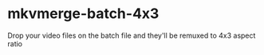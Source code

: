 # mkvmerge-batch-4x3
Drop your video files on the batch file and they'll be remuxed to 4x3 aspect ratio
